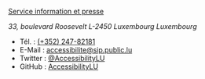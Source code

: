 [Service information et presse](https://sip.gouvernement.lu)

<address>
33, boulevard Roosevelt
L-2450 Luxembourg
Luxembourg
</address>

- Tél.&nbsp;: [(+352) 247-82181](tel:+35224782181) 
- E-Mail&nbsp;: [accessibilite@sip.public.lu](mailto:accessibilite@sip.public.lu)
- Twitter&nbsp;: [@AccessibilityLU](https://twitter.com/AccessibilityLu)
- GitHub&nbsp;: [AccessibilityLU](https://github.com/accessibility-luxembourg)